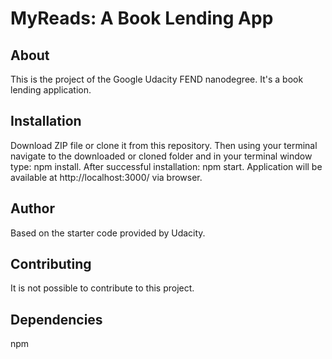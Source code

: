 # MyReads: A Book Lending App

## About

This is the project of the Google Udacity FEND nanodegree.
It's a book lending application.

## Installation

Download ZIP file or clone it from this repository. Then using your terminal navigate to the downloaded or cloned folder and in your terminal window type: npm install. After successful installation: npm start. Application will be available at http://localhost:3000/ via browser.

## Author

Based on the starter code provided by Udacity.

## Contributing

It is not possible to contribute to this project.

## Dependencies

npm
